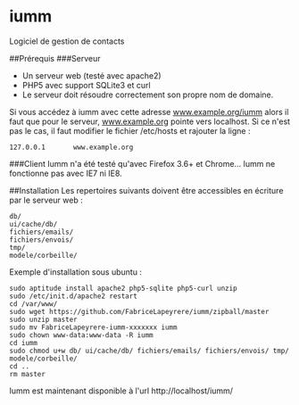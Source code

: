iumm
====

Logiciel de gestion de contacts

##Prérequis
###Serveur
* Un serveur web (testé avec apache2)
* PHP5 avec support SQLite3 et curl
* Le serveur doit résoudre correctement son propre nom de domaine.

Si vous accédez à iumm avec cette adresse www.example.org/iumm alors il faut que pour le serveur, www.example.org pointe vers localhost. Si ce n'est pas le cas, il faut modifier le fichier /etc/hosts et rajouter la ligne :

    127.0.0.1       www.example.org

###Client
Iumm n'a été testé qu'avec Firefox 3.6+ et Chrome... Iumm ne fonctionne pas avec IE7 ni IE8.

##Installation
Les repertoires suivants doivent être accessibles en écriture par le serveur web :

    db/
    ui/cache/db/
    fichiers/emails/
    fichiers/envois/
    tmp/
    modele/corbeille/

Exemple d'installation sous ubuntu :

    sudo aptitude install apache2 php5-sqlite php5-curl unzip
    sudo /etc/init.d/apache2 restart
    cd /var/www/
    sudo wget https://github.com/FabriceLapeyrere/iumm/zipball/master
    sudo unzip master
    sudo mv FabriceLapeyrere-iumm-xxxxxxx iumm
    sudo chown www-data:www-data -R iumm
    cd iumm
    sudo chmod u+w db/ ui/cache/db/ fichiers/emails/ fichiers/envois/ tmp/ modele/corbeille/
    cd ..
    rm master

Iumm est maintenant disponible à l'url http://localhost/iumm/
